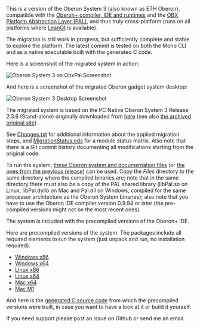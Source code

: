 This is a version of the Oberon System 3 (also known as ETH Oberon), compatible with the [Oberon+ compiler, IDE and runtimes](https://github.com/rochus-keller/Oberon/blob/master/README.md) and the [OBX Platform Abstraction Layer (PAL)](https://github.com/rochus-keller/Oberon/tree/master/runtime/Pal), and thus truly cross-platform (runs on all platforms where [LeanQt](https://github.com/rochus-keller/LeanQt) is available). 

The migration is still work in progress, but sufficiently complete and stable to explore the platform. The latest commit is tested on both the Mono CLI and as a native executable built with the generated C code.

Here is a screenshot of the migrated system in action:

![Oberon System 3 on ObxPal Screenshot](http://software.rochus-keller.ch/oberon_system_3_obxpal_2.3.6_minimal_system_4.png)

And here is a screenshot of the migrated Oberon gadget system desktop:

![Oberon System 3 Desktop Screenshot](http://software.rochus-keller.ch/oberon_system_3_obxpal_2.3.6_minimal_system_6.png)

The migrated system is based on the PC Native Oberon System 3 Release 2.3.6 (Stand-alone) originally downloaded from [here](https://github.com/pcayuela/oldftpETHZOberon/tree/master/System3/Native/StdAlone) (see also [the archived original site](https://web.archive.org/web/20060409015552/http://www.oberon.ethz.ch/native/)). 

See [Changes.txt](./Changes.txt) for additional information about the applied migration steps, and [MigrationStatus.ods](./MigrationStatus.ods) for a module status matrix. Also note that there is a Git commit history documenting all modifications starting from the original code.

To run the system, [these Oberon system and documentation files](http://software.rochus-keller.ch/OberonSystem3_R2.3.6_Files.zip) (or [the ones from the previous release](http://software.rochus-keller.ch/OberonSystem3_R2.2_Files.tar.gz)) can be used. Copy the *Files* directory to the same directory where the compiled binaries are; note that in the same directory there must also be a copy of the PAL shared library (libPal.so on Linux, libPal.dylib on Mac and Pal.dll on Windows, compiled for the same processor architecture as the Oberon System binaries); also note that you have to use the Oberon IDE compiler version 0.9.94 or later (the pre-compiled versions might not be the most recent ones).

The system is included with the precompiled versions of the Oberon+ IDE.

Here are precompiled versions of the system. The packages include all required elements to run the system (just unpack and run, no installation required).

- [Windows x86](http://software.rochus-keller.ch/OberonSystem3_win32.zip)
- [Windows x64](http://software.rochus-keller.ch/OberonSystem3_win64.zip)
- [Linux x86](http://software.rochus-keller.ch/OberonSystem_linux_i386.tar.gz)
- [Linux x64](http://software.rochus-keller.ch/OberonSystem_linux_x86_64.tar.gz)
- [Mac x64](http://software.rochus-keller.ch/OberonSystem3_macOS_x64.dmg)
- [Mac M1](http://software.rochus-keller.ch/OberonSystem3_macOS_M1.dmg)

And here is the [generated C source code](http://software.rochus-keller.ch/OberonSystem_generated_C_source.zip) from which the precompiled versions were built, in case you want to have a look at it or build it yourself:

If you need support please post an issue on Github or send me an email.
